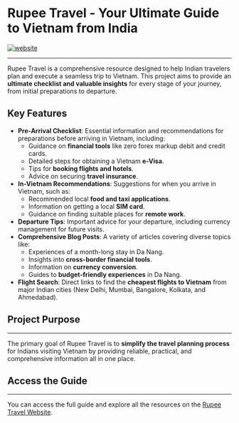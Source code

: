 # Rupee Travel - Your Ultimate Guide to Vietnam from India

[![website](https://github.com/user-attachments/assets/03dac8fb-11bd-4cef-bc5e-51862275ff1b)](https://www.rupeetravel.com/)



---

Rupee Travel is a comprehensive resource designed to help Indian travelers plan and execute a seamless trip to Vietnam. This project aims to provide an **ultimate checklist and valuable insights** for every stage of your journey, from initial preparations to departure.

## Key Features

* **Pre-Arrival Checklist**: Essential information and recommendations for preparations before arriving in Vietnam, including:
    * Guidance on **financial tools** like zero forex markup debit and credit cards.
    * Detailed steps for obtaining a Vietnam **e-Visa**.
    * Tips for **booking flights and hotels**.
    * Advice on securing **travel insurance**.
* **In-Vietnam Recommendations**: Suggestions for when you arrive in Vietnam, such as:
    * Recommended local **food and taxi applications**.
    * Information on getting a local **SIM card**.
    * Guidance on finding suitable places for **remote work**.
* **Departure Tips**: Important advice for your departure, including currency management for future visits.
* **Comprehensive Blog Posts**: A variety of articles covering diverse topics like:
    * Experiences of a month-long stay in Da Nang.
    * Insights into **cross-border financial tools**.
    * Information on **currency conversion**.
    * Guides to **budget-friendly experiences** in Da Nang.
* **Flight Search**: Direct links to find the **cheapest flights to Vietnam** from major Indian cities (New Delhi, Mumbai, Bangalore, Kolkata, and Ahmedabad).

## Project Purpose

---

The primary goal of Rupee Travel is to **simplify the travel planning process** for Indians visiting Vietnam by providing reliable, practical, and comprehensive information all in one place.

## Access the Guide

---

You can access the full guide and explore all the resources on the [Rupee Travel Website](https://www.rupeetravel.com/).

